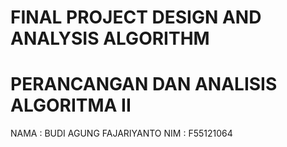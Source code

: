 # FINAL PROJECT DESIGN AND ANALYSIS ALGORITHM
# PERANCANGAN DAN ANALISIS ALGORITMA II
NAMA  : BUDI AGUNG FAJARIYANTO
NIM   : F55121064

